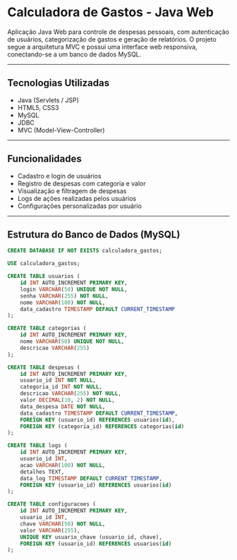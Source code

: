 # Calculadora de Gastos - Java Web

Aplicação Java Web para controle de despesas pessoais, com autenticação de usuários, categorização de gastos e geração de relatórios. O projeto segue a arquitetura MVC e possui uma interface web responsiva, conectando-se a um banco de dados MySQL.

---

## Tecnologias Utilizadas

- Java (Servlets / JSP)
- HTML5, CSS3
- MySQL
- JDBC
- MVC (Model-View-Controller)

---

## Funcionalidades

- Cadastro e login de usuários
- Registro de despesas com categoria e valor
- Visualização e filtragem de despesas
- Logs de ações realizadas pelos usuários
- Configurações personalizadas por usuário

---

## Estrutura do Banco de Dados (MySQL)

```sql
CREATE DATABASE IF NOT EXISTS calculadora_gastos;

USE calculadora_gastos;

CREATE TABLE usuarios (
    id INT AUTO_INCREMENT PRIMARY KEY,
    login VARCHAR(50) UNIQUE NOT NULL,
    senha VARCHAR(255) NOT NULL,
    nome VARCHAR(100) NOT NULL,
    data_cadastro TIMESTAMP DEFAULT CURRENT_TIMESTAMP
);

CREATE TABLE categorias (
    id INT AUTO_INCREMENT PRIMARY KEY,
    nome VARCHAR(50) UNIQUE NOT NULL,
    descricao VARCHAR(255)
);

CREATE TABLE despesas (
    id INT AUTO_INCREMENT PRIMARY KEY,
    usuario_id INT NOT NULL,
    categoria_id INT NOT NULL,
    descricao VARCHAR(255) NOT NULL,
    valor DECIMAL(10, 2) NOT NULL,
    data_despesa DATE NOT NULL,
    data_cadastro TIMESTAMP DEFAULT CURRENT_TIMESTAMP,
    FOREIGN KEY (usuario_id) REFERENCES usuarios(id),
    FOREIGN KEY (categoria_id) REFERENCES categorias(id)
);

CREATE TABLE logs (
    id INT AUTO_INCREMENT PRIMARY KEY,
    usuario_id INT,
    acao VARCHAR(100) NOT NULL,
    detalhes TEXT,
    data_log TIMESTAMP DEFAULT CURRENT_TIMESTAMP,
    FOREIGN KEY (usuario_id) REFERENCES usuarios(id)
);

CREATE TABLE configuracoes (
    id INT AUTO_INCREMENT PRIMARY KEY,
    usuario_id INT,
    chave VARCHAR(50) NOT NULL,
    valor VARCHAR(255),
    UNIQUE KEY usuario_chave (usuario_id, chave),
    FOREIGN KEY (usuario_id) REFERENCES usuarios(id)
);
